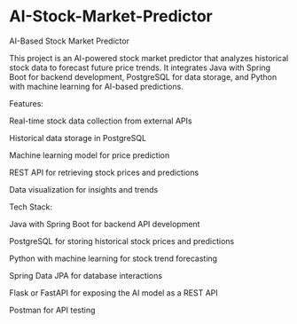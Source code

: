 # AI-Stock-Market-Predictor

AI-Based Stock Market Predictor

This project is an AI-powered stock market predictor that analyzes historical stock data to forecast future price trends. It integrates Java with Spring Boot for backend development, PostgreSQL for data storage, and Python with machine learning for AI-based predictions.

Features:

Real-time stock data collection from external APIs

Historical data storage in PostgreSQL

Machine learning model for price prediction

REST API for retrieving stock prices and predictions

Data visualization for insights and trends

Tech Stack:

Java with Spring Boot for backend API development

PostgreSQL for storing historical stock prices and predictions

Python with machine learning for stock trend forecasting

Spring Data JPA for database interactions

Flask or FastAPI for exposing the AI model as a REST API

Postman for API testing